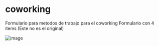 # coworking
Formulario para metodos de trabajo para el coworking
Formulario con 4 items (Este no es el original) 

![image](https://user-images.githubusercontent.com/72038716/188732661-35d2dfee-61f8-479a-9e99-9f604fa751b0.png)


